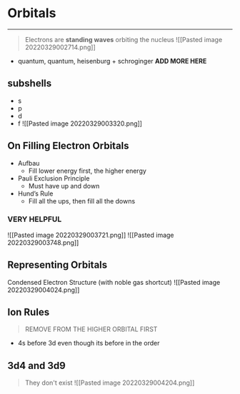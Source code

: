 # Orbitals
---
> Electrons are **standing waves** orbiting the nucleus
![[Pasted image 20220329002714.png]]

- quantum, quantum, heisenburg + schroginger **ADD MORE HERE**
## subshells
- s
- p
- d
- f
![[Pasted image 20220329003320.png]]
## On Filling Electron Orbitals
- Aufbau
	- Fill lower energy first, the higher energy
- Pauli Exclusion Principle
	- Must have up and down
- Hund’s Rule
	- Fill all the ups, then fill all the downs
### VERY HELPFUL
![[Pasted image 20220329003721.png]]
![[Pasted image 20220329003748.png]]
## Representing Orbitals
Condensed Electron Structure (with noble gas shortcut)
![[Pasted image 20220329004024.png]]
## Ion Rules
> REMOVE FROM THE HIGHER ORBITAL FIRST
- 4s before 3d even though its before in the order
## 3d4 and 3d9
> They don't exist
![[Pasted image 20220329004204.png]]
